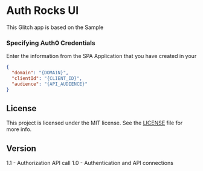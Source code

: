 # Auth Rocks UI

This Glitch app is based on the Sample 

### Specifying Auth0 Credentials

Enter the information from the SPA Application that you have created in your

```json
{
  "domain": "{DOMAIN}",
  "clientId": "{CLIENT_ID}",
  "audience": "{API_AUDIENCE}"
}
```

## License

This project is licensed under the MIT license. See the [LICENSE](LICENSE.txt) file for more info.

## Version

1.1 - Authorization API call
1.0 - Authentication and API connections
